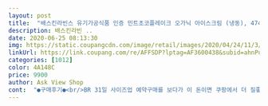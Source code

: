 ```yaml
---
layout: post 
title:  "배스킨라빈스 유기가공식품 인증 민트초코플레이크 오가닉 아이스크림 (냉동), 474ml, 1개" 
description: 배스킨라빈 ..
date: 2020-06-25 08:13:30 
img: https://static.coupangcdn.com/image/retail/images/2020/04/24/11/3/19cfa3a0-ac23-4a54-8952-ef34ab377cf3.jpg 
linkUrl: https://link.coupang.com/re/AFFSDP?lptag=AF3600438&subid=ahnPublicAsk&pageKey=1504181390&itemId=2582552904&vendorItemId=70574783986&traceid=V0-113-f89ede7e253d39ec 
categories: [1012] 
color: 4A148C 
price: 9900 
author: Ask View Shop 
cont:  "●구매후기●<br/>BR 31일 사이즈업 예약구매를 보다가 이 돈이면 쿠팡에서 더 질좋고 양많게 살수 있겠다 생각에 둘러본 나 칭찬해.<br/><br/>그리고 가장 결정적인건.<br/>.<br/> 집에 민초 아이스크림 먹는 사람이 나뿐이라는것ㅋㅋ나만먹어ㅋ암도 내껄 넘보지않어.<br/><br/>내꺼 안뺏겨서 너무 좋음ㅜㅜ 그대신 가족앞에서 먹을땐 맛있는 티 최대한 절제하고 먹어요.<br/><br/>너무 좋아요ㅜㅜ<br/>또 먹고싶네요ㅜㅜ 좀 참았다가 나중에 재구매할께용ㅜㅜ 밤에 몰래나와서 즐겼더니 살이 너무 많이 쪄서ㅜㅜ 확찐자ㅜㅜ.<br/> ... <br/><br/>민초... <br/>... <br/>민초... <br/>... <br/>.<br/>민초.<br/>.<br/> .<br/>.<br/>애증의 민초<br/>민트는 재구매입니다ㅋ 한통 더 먹어도 되겠다는 판단에 쟁였어요.<br/> 쓰리트윈즈 민트컨페티는 이제 안녕 저의 민트는 이 제품입니다.<br/><br/>직원 분들 힘드시게 자정 1분 남기고 주문했는데 5시간 안돼 문앞도착 후덜 5시간30 복도에 방치했다 서둘러 열어봤더니 에코백(보냉백) 덕을 본 건지는 몰라도 벽돌만 한 크기의 드라이아이스 3개가 거의 원형인 데다 아이스크림 3통은 광광 얼어있었... <br/>.<br/>.<br/><br/>진짜ㅜㅜ너무 맛있음! 초코칩 씹히는 맛과 입안을 화하게 만들어주는 치약맛! 말해 무엇 일단 한번 잡솨봐<br/>처음엔 우왝 치약맛 저걸 누가 먹어 노이해 노이해 했다가<br/>커피 없으면 아이스크림 (달아서) 못 먹는데 달지 않고 치약 맛이 화해서 정신없이 퍼먹었어요.<br/> 식후 디저트로 너무 좋네요.<br/> 유기농 아이스크림 안 먹어본 거 아니지만 이 정도로 민트 맛이 강한 건 처음이에요.<br/> 배라가 사고를 칠 줄이야.<br/> 무거운 짐 진 민트덕후들 뭐해요 얼른 사지 않고.<br/><br/>한입만  하는 다둥이들도 민초는 왝 치약맛이라고 싫어하고 우리 신랑도 저걸 왜먹나 초기 제반응ㅋㅋ<br/>호기심에 몰래 하나 까 먹어보고 지금은 민초 덕후됨ㅜㅜ<br/>혼자 먹을 땐 한입 먹고 대<br/> -박.<br/> 두입먹고 발동동ㅋㅋ<br/>" 
---
```

